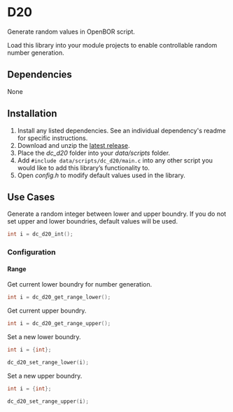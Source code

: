 # D20
Generate random values in OpenBOR script.

Load this library into your module projects to enable controllable random number generation. 

## Dependencies

None

## Installation

1. Install any listed dependencies. See an individual dependency's readme for specific instructions.
1. Download and unzip the [latest release](../../releases).
1. Place the *dc_d20* folder into your *data/scripts* folder.
1. Add ```#include data/scripts/dc_d20/main.c``` into any other script you would like to add this library’s functionality to.
1. Open *config.h* to modify default values used in the library.

## Use Cases

Generate a random integer between lower and upper boundry. If you do not set upper and lower boundries, default values will be used.
```c
int i = dc_d20_int();
```

### Configuration

#### Range

Get current lower boundry for number generation.
```c
int i = dc_d20_get_range_lower();
```

Get current upper boundry.
```c
int i = dc_d20_get_range_upper();
```

Set a new lower boundry.
```c
int i = {int};

dc_d20_set_range_lower(i);
```

Set a new upper boundry.
```c
int i = {int};

dc_d20_set_range_upper(i);
```


